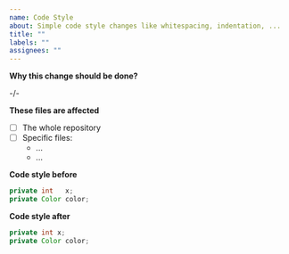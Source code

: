 ```yaml
---
name: Code Style
about: Simple code style changes like whitespacing, indentation, ...
title: ""
labels: ""
assignees: ""
---
```


**Why this change should be done?**

-/-

**These files are affected**

- [ ] The whole repository
- [ ] Specific files:
  - ...
  - ...

**Code style before**

```java
private int   x;
private Color color;
```

**Code style after**

```java
private int x;
private Color color;
```
